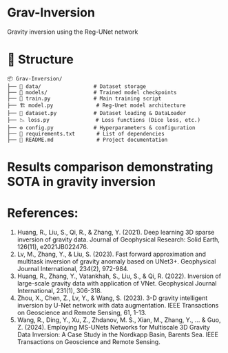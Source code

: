 # Grav-Inversion
Gravity inversion using the Reg-UNet network

# 📂 Structure
```
📦 Grav-Inversion/
├── 📁 data/                 # Dataset storage  
├── 📁 models/               # Trained model checkpoints    
├── 🚀 train.py              # Main training script  
├── 🏗️ model.py              # Reg-Unet model architecture  
├── 📜 dataset.py            # Dataset loading & DataLoader  
├── 📉 loss.py               # Loss functions (Dice loss, etc.)  
├── ⚙️ config.py             # Hyperparameters & configuration  
├── 📄 requirements.txt       # List of dependencies  
├── 📜 README.md              # Project documentation  
```


# Results comparison demonstrating SOTA in gravity inversion

# References:
1. Huang, R., Liu, S., Qi, R., & Zhang, Y. (2021). Deep learning 3D sparse inversion of gravity data. Journal of Geophysical Research: Solid Earth, 126(11), e2021JB022476.
2. Lv, M., Zhang, Y., & Liu, S. (2023). Fast forward approximation and multitask inversion of gravity anomaly based on UNet3+. Geophysical Journal International, 234(2), 972-984.
3. Huang, R., Zhang, Y., Vatankhah, S., Liu, S., & Qi, R. (2022). Inversion of large-scale gravity data with application of VNet. Geophysical Journal International, 231(1), 306-318.
4. Zhou, X., Chen, Z., Lv, Y., & Wang, S. (2023). 3-D gravity intelligent inversion by U-Net network with data augmentation. IEEE Transactions on Geoscience and Remote Sensing, 61, 1-13.
5. Wang, R., Ding, Y., Xu, Z., Zhdanov, M. S., Xian, M., Zhang, Y., ... & Guo, Z. (2024). Employing MS-UNets Networks for Multiscale 3D Gravity Data Inversion: A Case Study in the Nordkapp Basin, Barents Sea. IEEE Transactions on Geoscience and Remote Sensing.
